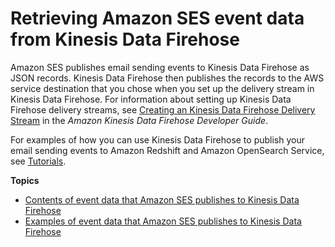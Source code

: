 # Retrieving Amazon SES event data from Kinesis Data Firehose<a name="event-publishing-retrieving-firehose"></a>

Amazon SES publishes email sending events to Kinesis Data Firehose as JSON records\. Kinesis Data Firehose then publishes the records to the AWS service destination that you chose when you set up the delivery stream in Kinesis Data Firehose\. For information about setting up Kinesis Data Firehose delivery streams, see [Creating an Kinesis Data Firehose Delivery Stream](https://docs.aws.amazon.com/firehose/latest/dev/basic-create.html) in the *Amazon Kinesis Data Firehose Developer Guide*\. 

For examples of how you can use Kinesis Data Firehose to publish your email sending events to Amazon Redshift and Amazon OpenSearch Service, see [Tutorials](event-publishing-tutorials.md)\.

**Topics**
+ [Contents of event data that Amazon SES publishes to Kinesis Data Firehose](event-publishing-retrieving-firehose-contents.md)
+ [Examples of event data that Amazon SES publishes to Kinesis Data Firehose](event-publishing-retrieving-firehose-examples.md)
